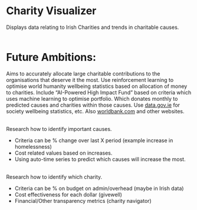 # Charity Visualizer 

Displays data relating to Irish Charities and trends in charitable causes.
<br/><br/> 

# Future Ambitions:
Aims to accurately allocate large charitable contributions to the organisations that deserve it the most. Use reinforcement learning to optimise world humanity wellbeing statistics based on allocation of money to charities. Include “AI-Powered High Impact Fund” based on criteria which uses machine learning to optimise portfolio. Which donates monthly to predicted causes and charities within those causes. Use [data.gov.ie](http://data.gov.ie/) for society wellbeing statistics, etc. Also [worldbank.com](http://worldbank.com/) and other websites.
<br/><br/> 

Research how to identify important causes.
- Criteria can be % change over last X period (example increase in homelessness)
- Cost related values based on increases.
- Using auto-time series to predict which causes will increase the most.
<br/><br/> 

Research how to identify which charity. 
- Criteria can be % on budget on admin/overhead (maybe in Irish data)
- Cost effectiveness for each dollar (givewell)
- Financial/Other transparency metrics (charity navigator)
<br/><br/> 

